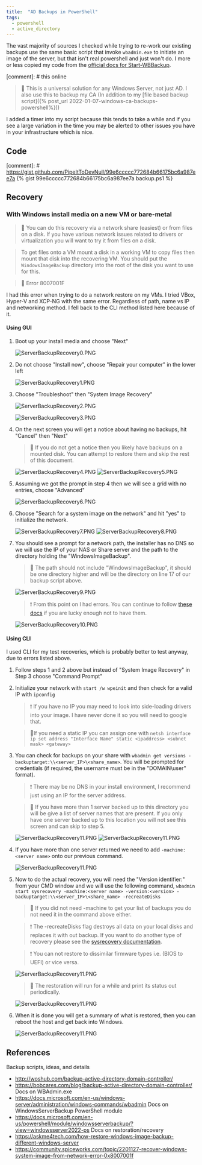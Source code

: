 ```yaml
---
title:  "AD Backups in PowerShell"
tags:
  - powershell
  - active_directory
---
```

The vast majority of sources I checked while trying to re-work our existing backups use the same basic script that invoke `wbadmin.exe` to initiate an image of the server, but that isn't real powershell and just won't do. I more or less copied my code from the [official docs for Start-WBBackup](https://docs.microsoft.com/en-us/powershell/module/windowsserverbackup/start-wbbackup?view=windowsserver2022-ps). 

[comment]: # this online 
    
   > 📝 This is a universal solution for any Windows Server, not just AD. I also use this to backup my CA (In addition to my [file based backup script]({% post_url 2022-01-07-windows-ca-backups-powershell%}))

I added a timer into my script because this tends to take a while and if you see a large variation in the time you may be alerted to other issues you have in your infrastructure which is nice.

## Code 
[comment]: # https://gist.github.com/PipeItToDevNull/99e6ccccc772684b66175bc6a987ee7a
{% gist 99e6ccccc772684b66175bc6a987ee7a backup.ps1 %}

## Recovery
### With Windows install media on a new VM or bare-metal
   > 📝 You can do this recovery via a network share (easiest) or from files on a disk. If you have various network issues related to drivers or virtualization you will want to try it from files on a disk. 

   > To get files onto a VM mount a disk in a working VM to copy files then mount that disk into the recovering VM. You should put the `WindowsImageBackup` directory into the root of the disk you want to use for this.

   > 🔺 Error 8007001F
   > 
   I had this error when trying to do a network restore on my VMs. I tried VBox, Hyper-V and XCP-NG with the same error. Regardless of path, name vs IP and networking method. I fell back to the CLI method listed here because of it.

#### Using GUI
1. Boot up your install media and choose "Next"

    ![ServerBackupRecovery0.PNG](/assets/images/windowsImageRecovery/ServerBackupRecovery0.PNG)

2. Do not choose "Install now", choose "Repair your computer" in the lower left

    ![ServerBackupRecovery1.PNG](/assets/images/windowsImageRecovery/ServerBackupRecovery1.PNG)

3. Choose "Troubleshoot" then "System Image Recovery"

    ![ServerBackupRecovery2.PNG](/assets/images/windowsImageRecovery/ServerBackupRecovery2.PNG)
   
    ![ServerBackupRecovery3.PNG](/assets/images/windowsImageRecovery/ServerBackupRecovery3.PNG)

4. On the next screen you will get a notice about having no backups, hit "Cancel" then "Next"
 
    > 📝 If you do not get a notice then you likely have backups on a mounted disk. You can attempt to restore them and skip the rest of this document.

    ![ServerBackupRecovery4.PNG](/assets/images/windowsImageRecovery/ServerBackupRecovery4.PNG)
    ![ServerBackupRecovery5.PNG](/assets/images/windowsImageRecovery/ServerBackupRecovery5.PNG)

5. Assuming we got the prompt in step 4 then we will see a grid with no entries, choose "Advanced"

    ![ServerBackupRecovery6.PNG](/assets/images/windowsImageRecovery/ServerBackupRecovery6.PNG)

6. Choose "Search for a system image on the network" and hit "yes" to initialize the network.

    ![ServerBackupRecovery7.PNG](/assets/images/windowsImageRecovery/ServerBackupRecovery7.PNG)
    ![ServerBackupRecovery8.PNG](/assets/images/windowsImageRecovery/ServerBackupRecovery8.PNG)

7. You should see a prompt for a network path, the installer has no DNS so we will use the IP of your NAS or Share server and the path to the directory holding the "WindowsImageBackup". 
 
    > 📝 The path should not include "WindowsImageBackup", it should be one directory higher and will be the directory on line 17 of our backup script above.

    ![ServerBackupRecovery9.PNG](/assets/images/windowsImageRecovery/ServerBackupRecovery9.PNG)

    > ❗ From this point on I had errors. You can continue to follow [these docs](https://askme4tech.com/how-restore-windows-image-backup-different-windows-server) if you are lucky enough not to have them.

    ![ServerBackupRecovery10.PNG](/assets/images/windowsImageRecovery/ServerBackupRecovery10.PNG)

#### Using CLI
I used CLI for my test recoveries, which is probably better to test anyway, due to errors listed above. 
1. Follow steps 1 and 2 above but instead of "System Image Recovery" in Step 3 choose "Command Prompt"
2. Initialize your network with `start /w wpeinit` and then check for a valid IP with `ipconfig`

    > ❗ If you have no IP you may need to look into side-loading drivers into your image. I have never done it so you will need to google that.

    > 📝If you need a static IP you can assign one with `netsh interface ip set address "Interface Name" static <ipaddress> <subnet mask> <gateway>`

3. You can check for backups on your share with `wbadmin get versions -backuptarget:\\<server_IP>\<share_name>`. You will be prompted for credentials (if required, the username must be in the "DOMAIN\user" format). 

    > ❗ There may be no DNS in your install environment, I recommend just using an IP for the server address.

    > 📝 If you have more than 1 server backed up to this directory you will be give a list of server names that are present. If you only have one server backed up to this location you will not see this screen and can skip to step 5.

    ![ServerBackupRecovery11.PNG](/assets/images/windowsImageRecovery/ServerBackupRecovery11.PNG)
    ![ServerBackupRecovery11.PNG](/assets/images/windowsImageRecovery/ServerBackupRecovery12.PNG)

4. If you have more than one server returned we need to add `-machine:<server name>` onto our previous command.

    ![ServerBackupRecovery11.PNG](/assets/images/windowsImageRecovery/ServerBackupRecovery13.PNG)

5. Now to do the actual recovery, you will need the "Version identifier:" from your CMD window and we will use the following command, `wbadmin start sysrecovery -machine:<server name> -version:<version> -backuptarget:\\<server_IP>\<share_name> -recreateDisks`

    > 📝 If you did not need -machine to get your list of backups you do not need it in the command above either.

    > ❗ The -recreateDisks flag destroys all data on your local disks and replaces it with out backup. If you want to do another type of recovery please see the [sysrecovery documentation](https://docs.microsoft.com/en-us/windows-server/administration/windows-commands/wbadmin-start-sysrecovery).

    > ❗ You can not restore to dissimilar firmware types i.e. (BIOS to UEFI) or vice versa.

    ![ServerBackupRecovery11.PNG](/assets/images/windowsImageRecovery/ServerBackupRecovery14.PNG)

    > 📝 The restoration will run for a while and print its status out periodically.

    ![ServerBackupRecovery11.PNG](/assets/images/windowsImageRecovery/ServerBackupRecovery15.PNG)

6. When it is done you will get a summary of what is restored, then you can reboot the host and get back into Windows.

    ![ServerBackupRecovery11.PNG](/assets/images/windowsImageRecovery/ServerBackupRecovery16.PNG)

## References
Backup scripts, ideas, and details
* http://woshub.com/backup-active-directory-domain-controller/
* https://bobcares.com/blog/backup-active-directory-domain-controller/
Docs on WBAdmin.exe
* https://docs.microsoft.com/en-us/windows-server/administration/windows-commands/wbadmin
Docs on WindowsServerBackup PowerShell module
* https://docs.microsoft.com/en-us/powershell/module/windowsserverbackup/?view=windowsserver2022-ps
Docs on restoration/recovery
* https://askme4tech.com/how-restore-windows-image-backup-different-windows-server
* https://community.spiceworks.com/topic/2201127-recover-windows-system-image-from-network-error-0x8007001f